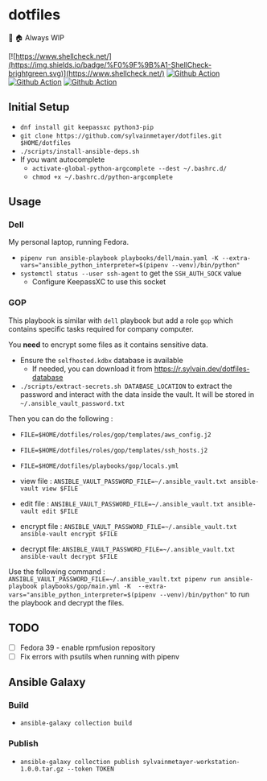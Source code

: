 # dotfiles

🔧 🏠 Always WIP

[![https://www.shellcheck.net/](https://img.shields.io/badge/%F0%9F%9B%A1-ShellCheck-brightgreen.svg)](https://www.shellcheck.net/)
[![Github Action](https://github.com/sylvainmetayer/dotfiles/workflows/badge.svg)](https://github.com/sylvainmetayer/dotfiles/actions)
[![Github Action](https://github.com/sylvainmetayer/dotfiles/workflows/Terraform/badge.svg)](https://github.com/sylvainmetayer/dotfiles/actions)
[![Github Action](https://github.com/sylvainmetayer/dotfiles/workflows/Lint/badge.svg)](https://github.com/sylvainmetayer/dotfiles/actions)

## Initial Setup

- `dnf install git keepassxc python3-pip`
- `git clone https://github.com/sylvainmetayer/dotfiles.git $HOME/dotfiles`
- `./scripts/install-ansible-deps.sh`
- If you want autocomplete
  - `activate-global-python-argcomplete --dest ~/.bashrc.d/`
  - `chmod +x ~/.bashrc.d/python-argcomplete`

## Usage

### Dell

My personal laptop, running Fedora.

- `pipenv run ansible-playbook playbooks/dell/main.yaml -K --extra-vars="ansible_python_interpreter=$(pipenv --venv)/bin/python"`
- `systemctl status --user ssh-agent` to get the `SSH_AUTH_SOCK` value
  - Configure KeepassXC to use this socket

### GOP

This playbook is similar with `dell` playbook but add a role `gop` which contains specific tasks required for company computer.

You **need** to encrypt some files as it contains sensitive data.

- Ensure the `selfhosted.kdbx` database is available
  - If needed, you can download it from <https://r.sylvain.dev/dotfiles-database>
- `./scripts/extract-secrets.sh DATABASE_LOCATION` to extract the password and interact with the data inside the vault. It will be stored in `~/.ansible_vault_password.txt`

Then you can do the following :

- `FILE=$HOME/dotfiles/roles/gop/templates/aws_config.j2`
- `FILE=$HOME/dotfiles/roles/gop/templates/ssh_hosts.j2`
- `FILE=$HOME/dotfiles/playbooks/gop/locals.yml`

- view file : `ANSIBLE_VAULT_PASSWORD_FILE=~/.ansible_vault.txt ansible-vault view $FILE`
- edit file : `ANSIBLE_VAULT_PASSWORD_FILE=~/.ansible_vault.txt ansible-vault edit $FILE`
- encrypt file : `ANSIBLE_VAULT_PASSWORD_FILE=~/.ansible_vault.txt ansible-vault encrypt $FILE`
- decrypt file: `ANSIBLE_VAULT_PASSWORD_FILE=~/.ansible_vault.txt ansible-vault decrypt $FILE`

Use the following command : `ANSIBLE_VAULT_PASSWORD_FILE=~/.ansible_vault.txt pipenv run ansible-playbook playbooks/gop/main.yml -K  --extra-vars="ansible_python_interpreter=$(pipenv --venv)/bin/python"` to run the playbook and decrypt the files.

## TODO

- [ ] Fedora 39 - enable rpmfusion repository
- [ ] Fix errors with psutils when running with pipenv

## Ansible Galaxy

### Build

- `ansible-galaxy collection build`

### Publish

- `ansible-galaxy collection publish sylvainmetayer-workstation-1.0.0.tar.gz --token TOKEN`
